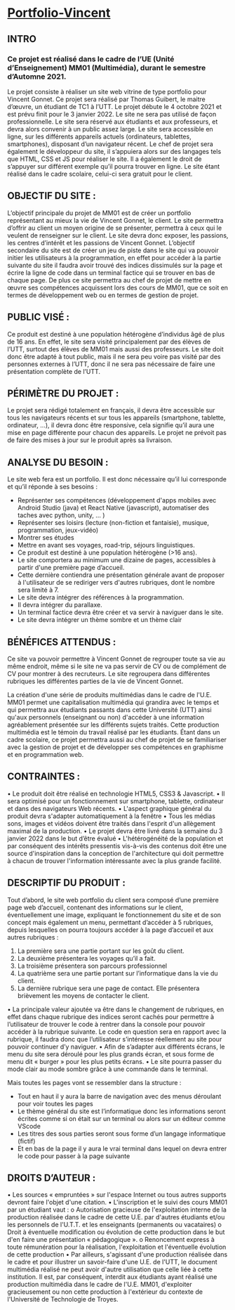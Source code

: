 # [Portfolio-Vincent](https://mm01.thorelnicolas.fr/archives/a21/guibertt/projet/index.html)

## INTRO
### Ce projet est réalisé dans le cadre de l’UE (Unité d’Enseignement) MM01 (Multimédia), durant le semestre d’Automne 2021. 

Le projet consiste à réaliser un site web vitrine de type portfolio pour Vincent Gonnet. Ce projet sera réalisé par Thomas Guibert, le maitre d’œuvre, un étudiant de TC1 à l’UTT. Le projet débute le 4 octobre 2021 et est prévu finit pour le 3 janvier 2022.
Le site ne sera pas utilisé de façon professionnelle. Le site sera réservé aux étudiants et aux professeurs, et devra alors convenir à un public assez large. Le site sera accessible en ligne, sur les différents appareils actuels (ordinateurs, tablettes, smartphones), disposant d’un navigateur récent. 
Le chef de projet sera également le développeur du site, il s’appuiera alors sur des langages tels que HTML, CSS et JS pour réaliser le site. Il a également le droit de s’appuyer sur différent exemple qu’il pourra trouver en ligne. Le site étant réalisé dans le cadre scolaire, celui-ci sera gratuit pour le client. 

## OBJECTIF DU SITE :

L’objectif principale du projet de MM01 est de créer un portfolio représentant au mieux la vie de Vincent Gonnet, le client. Le site permettra d’offrir au client un moyen origine de se présenter, permettra à ceux qui le veulent de renseigner sur le client. Le site devra donc exposer, les passions, les centres d’intérêt et les passions de Vincent Gonnet.
L’objectif secondaire du site est de créer un jeu de piste dans le site qui va pouvoir initier les utilisateurs à la programmation, en effet pour accéder à la partie suivante du site il faudra avoir trouvé des indices dissimulés sur la page et écrire la ligne de code dans un terminal factice qui se trouver en bas de chaque page.
De plus ce site permettra au chef de projet de mettre en œuvre ses compétences acquissent lors des cours de MM01, que ce soit en termes de développement web ou en termes de gestion de projet.

## PUBLIC VISÉ :

Ce produit est destiné à une population hétérogène d’individus âgé de plus de 16 ans. En effet, le site sera visité principalement par des élèves de l’UTT, surtout des élèves de MM01 mais aussi des professeurs. Le site doit donc être adapté à tout public, mais il ne sera peu voire pas visité par des personnes externes à l’UTT, donc il ne sera pas nécessaire de faire une présentation complète de l’UTT.



## PÉRIMÈTRE DU PROJET :

Le projet sera rédigé totalement en français, il devra être accessible sur tous les navigateurs récents et sur tous les appareils (smartphone, tablette, ordinateur, …), il devra donc être responsive, cela signifie qu’il aura une mise en page différente pour chacun des appareils. 
Le projet ne prévoit pas de faire des mises à jour sur le produit après sa livraison.

## ANALYSE DU BESOIN :

Le site web fera est un portfolio. Il est donc nécessaire qu’il lui corresponde et qu’il réponde à ses besoins : 
-	Représenter ses compétences (développement d'apps mobiles avec Android Studio (java) et React Native (javascript), automatiser des taches avec python, unity, … ) 
-	Représenter ses loisirs (lecture (non-fiction et fantaisie), musique, programmation, jeux-vidéo) 
-	Montrer ses études
-	Mettre en avant ses voyages, road-trip, séjours linguistiques.
-	Ce produit est destiné à une population hétérogène (>16 ans). 
-	 Le site comportera au minimum une dizaine de pages, accessibles à partir d'une première page d’accueil. 
-	Cette dernière contiendra une présentation générale avant de proposer à l'utilisateur de se rediriger vers d'autres rubriques, dont le nombre sera limité à 7.
-	Le site devra intégrer des références à la programmation.
-	Il devra intégrer du parallaxe.
-	Un terminal factice devra être créer et va servir à naviguer dans le site.
-	Le site devra intégrer un thème sombre et un thème clair




## BÉNÉFICES ATTENDUS :

Ce site va pouvoir permettre à Vincent Gonnet de regrouper toute sa vie au même endroit, même si le site ne va pas servir de CV ou de complément de CV pour montrer à des recruteurs. Le site regroupera dans différentes rubriques les différentes parties de la vie de Vincent Gonnet.

La création d'une série de produits multimédias dans le cadre de l'U.E. MM01 permet une capitalisation multimédia qui grandira avec le temps et qui permettra aux étudiants passants dans cette Université (UTT) ainsi qu'aux personnels (enseignant ou non) d'accéder à une information agréablement présentée sur les différents sujets traités. Cette production multimédia est le témoin du travail réalisé par les étudiants.
Étant dans un cadre scolaire, ce projet permettra aussi au chef de projet de se familiariser avec la gestion de projet et de développer ses compétences en graphisme et en programmation web. 


## CONTRAINTES :

•	Le produit doit être réalisé en technologie HTML5, CSS3 & Javascript. 
•	Il sera optimisé pour un fonctionnement sur smartphone, tablette, ordinateur et dans des navigateurs Web récents. 
•	L'aspect graphique général du produit devra s'adapter automatiquement à la fenêtre 
•	Tous les médias sons, images et vidéos doivent être traités dans l'esprit d'un allègement maximal de la production. 
•	Le projet devra être livré dans la semaine du 3 janvier 2022 dans le but d’être évalué 
•	L'hétérogénéité de la population et par conséquent des intérêts pressentis vis-à-vis des contenus doit être une source d'inspiration dans la conception de l'architecture qui doit permettre à chacun de trouver l'information intéressante avec la plus grande facilité.


## DESCRIPTIF DU PRODUIT :

Tout d’abord, le site web portfolio du client sera composé d’une première page web d’accueil, contenant des informations sur le client, éventuellement une image, expliquant le fonctionnement du site et de son concept mais également un menu, permettant d’accéder à 5 rubriques, depuis lesquelles on pourra toujours accéder à la page d’accueil et aux autres rubriques :

1.	La première sera une partie portant sur les goût du client.
2.	La deuxième présentera les voyages qu’il a fait.
3.	La troisième présentera son parcours professionnel
4.	La quatrième sera une partie portant sur l’informatique dans la vie du client.
5.	La dernière rubrique sera une page de contact. Elle présentera brièvement les moyens de contacter le client.


•	La principale valeur ajoutée va être dans le changement de rubriques, en effet dans chaque rubrique des indices seront cachés pour permettre à l’utilisateur de trouver le code à rentrer dans la console pour pouvoir accéder à la rubrique suivante. Le code en question sera en rapport avec la rubrique, il faudra donc que l’utilisateur s’intéresse réellement au site pour pouvoir continuer d’y naviguer.
•	Afin de s’adapter aux différents écrans, le menu du site sera déroulé pour les plus grands écran, et sous forme de menu dit « burger » pour les plus petits écrans.
•	Le site pourra passer du mode clair au mode sombre grâce à une commande dans le terminal.

Mais toutes les pages vont se ressembler dans la structure :

-	Tout en haut il y aura la barre de navigation avec des menus déroulant pour voir toutes les pages
-	Le thème général du site est l’informatique donc les informations seront écrites comme si on était sur un terminal ou alors sur un éditeur comme VScode
-	Les titres des sous parties seront sous forme d’un langage informatique (fictif)
-	Et en bas de la page il y aura le vrai terminal dans lequel on devra entrer le code pour passer à la page suivante
 

## DROITS D’AUTEUR : 
•	Les sources « empruntées » sur l'espace Internet ou tous autres supports devront faire l'objet d'une citation. 
•	L'inscription et le suivi des cours MM01 par un étudiant vaut : 
o	 Autorisation gracieuse de l'exploitation interne de la production réalisée dans le cadre de cette U.E. par d'autres étudiants et/ou les personnels de l'U.T.T. et les enseignants (permanents ou vacataires) 
o	Droit à éventuelle modification ou évolution de cette production dans le but d'en faire une présentation « pédagogique ». 
o	Renoncement express à toute rémunération pour la réalisation, l'exploitation et l'éventuelle évolution de cette production 
•	Par ailleurs, s'agissant d'une production réalisée dans le cadre et pour illustrer un savoir-faire d'une U.E. de l'UTT, le document multimédia réalisé ne peut avoir d'autre utilisation que celle liée à cette institution. Il est, par conséquent, interdit aux étudiants ayant réalisé une production multimédia dans le cadre de l'U.E. MM01, d'exploiter gracieusement ou non cette production à l'extérieur du contexte de l'Université de Technologie de Troyes.


